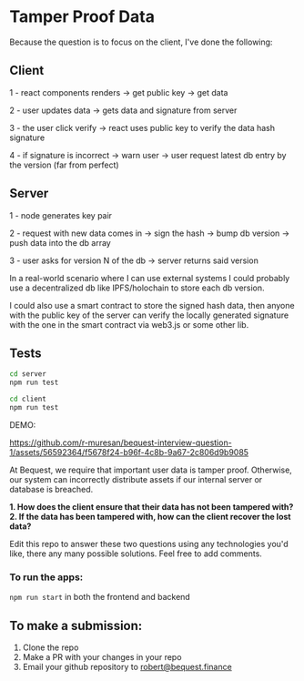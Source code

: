 # Tamper Proof Data

Because the question is to focus on the client, I've done the following: 

## Client

1 - react components renders -> get public key -> get data

2 - user updates data -> gets data and signature from server

3 - the user click verify -> react uses public key to verify the data hash signature 

4 - if signature is incorrect -> warn user -> user request latest db entry by the version (far from perfect)

## Server

1 - node generates key pair

2 - request with new data comes in -> sign the hash -> bump db version -> push data into the db array

3 - user asks for version N of the db -> server returns said version

In a real-world scenario where I can use external systems I could probably use a decentralized db like IPFS/holochain to store each db version.

I could also use a smart contract to store the signed hash data, then anyone with the public key of the server can verify the locally generated signature with the one in the smart contract via web3.js or some other lib.

## Tests

```bash
cd server
npm run test
```

```bash
cd client
npm run test
```

DEMO: 

https://github.com/r-muresan/bequest-interview-question-1/assets/56592364/f5678f24-b96f-4c8b-9a67-2c806d9b9085

At Bequest, we require that important user data is tamper proof. Otherwise, our system can incorrectly distribute assets if our internal server or database is breached. 

**1. How does the client ensure that their data has not been tampered with?**
<br />
**2. If the data has been tampered with, how can the client recover the lost data?**


Edit this repo to answer these two questions using any technologies you'd like, there any many possible solutions. Feel free to add comments.

### To run the apps:
```npm run start``` in both the frontend and backend

## To make a submission:
1. Clone the repo
2. Make a PR with your changes in your repo
3. Email your github repository to robert@bequest.finance
